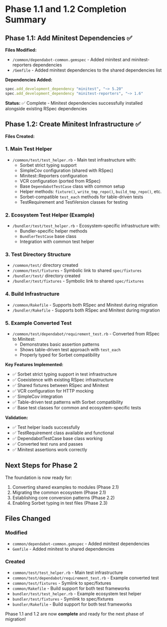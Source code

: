 # Phase 1.1 and 1.2 Completion Summary

## Phase 1.1: Add Minitest Dependencies ✅

**Files Modified:**
- `/common/dependabot-common.gemspec` - Added minitest and minitest-reporters dependencies
- `/Gemfile` - Added minitest dependencies to the shared dependencies list

**Dependencies Added:**
```ruby
spec.add_development_dependency "minitest", "~> 5.20"
spec.add_development_dependency "minitest-reporters", "~> 1.6"
```

**Status:** ✅ Complete - Minitest dependencies successfully installed alongside existing RSpec dependencies

## Phase 1.2: Create Minitest Infrastructure ✅

**Files Created:**

### 1. Main Test Helper
- `/common/test/test_helper.rb` - Main test infrastructure with:
  - Sorbet strict typing support
  - SimpleCov configuration (shared with RSpec)
  - Minitest::Reporters configuration
  - VCR configuration (ported from RSpec)
  - Base `DependabotTestCase` class with common setup
  - Helper methods: `fixture()`, `write_tmp_repo()`, `build_tmp_repo()`, etc.
  - Sorbet-compatible `test_each` methods for table-driven tests
  - TestRequirement and TestVersion classes for testing

### 2. Ecosystem Test Helper (Example)
- `/bundler/test/test_helper.rb` - Ecosystem-specific infrastructure with:
  - Bundler-specific helper methods
  - `BundlerTestCase` base class
  - Integration with common test helper

### 3. Test Directory Structure
- `/common/test/` directory created
- `/common/test/fixtures` - Symbolic link to shared `spec/fixtures`
- `/bundler/test/` directory created
- `/bundler/test/fixtures` - Symbolic link to shared `spec/fixtures`

### 4. Build Infrastructure
- `/common/Rakefile` - Supports both RSpec and Minitest during migration
- `/bundler/Rakefile` - Supports both RSpec and Minitest during migration

### 5. Example Converted Test
- `/common/test/dependabot/requirement_test.rb` - Converted from RSpec to Minitest:
  - Demonstrates basic assertion patterns
  - Shows table-driven test approach with `test_each`
  - Properly typed for Sorbet compatibility

**Key Features Implemented:**
- ✅ Sorbet strict typing support in test infrastructure
- ✅ Coexistence with existing RSpec infrastructure
- ✅ Shared fixtures between RSpec and Minitest
- ✅ VCR configuration for HTTP mocking
- ✅ SimpleCov integration
- ✅ Table-driven test patterns with Sorbet compatibility
- ✅ Base test classes for common and ecosystem-specific tests

**Validation:**
- ✅ Test helper loads successfully
- ✅ TestRequirement class available and functional
- ✅ DependabotTestCase base class working
- ✅ Converted test runs and passes
- ✅ Minitest assertions work correctly

## Next Steps for Phase 2

The foundation is now ready for:
1. Converting shared examples to modules (Phase 2.1)
2. Migrating the common ecosystem (Phase 2.1)
3. Establishing core conversion patterns (Phase 2.2)
4. Enabling Sorbet typing in test files (Phase 2.3)

## Files Changed

### Modified
- `common/dependabot-common.gemspec` - Added minitest dependencies
- `Gemfile` - Added minitest to shared dependencies

### Created
- `common/test/test_helper.rb` - Main test infrastructure
- `common/test/dependabot/requirement_test.rb` - Example converted test
- `common/test/fixtures` - Symlink to spec/fixtures
- `common/Rakefile` - Build support for both test frameworks
- `bundler/test/test_helper.rb` - Example ecosystem test helper
- `bundler/test/fixtures` - Symlink to spec/fixtures
- `bundler/Rakefile` - Build support for both test frameworks

Phase 1.1 and 1.2 are now **complete** and ready for the next phase of migration!
